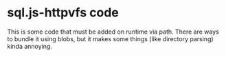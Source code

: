# sql.js-httpvfs code

This is some code that must be added on runtime via path. There are ways to bundle it using blobs, but it makes some things (like directory parsing) kinda annoying.
